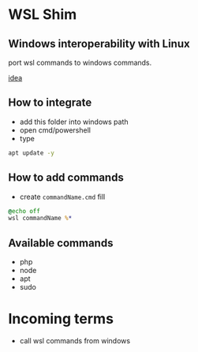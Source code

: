 # WSL Shim
## Windows interoperability with Linux

port wsl commands to windows commands.

[idea](https://docs.microsoft.com/en-us/windows/wsl/interop)

## How to integrate
- add this folder into windows path
- open cmd/powershell
- type
```cmd
apt update -y
```

## How to add commands
- create `commandName.cmd` fill
```cmd
@echo off
wsl commandName %*
```

## Available commands
- php
- node
- apt
- sudo

# Incoming terms
- call wsl commands from windows